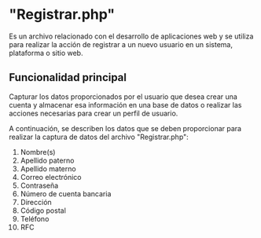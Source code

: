 # "Registrar.php" 
Es un archivo relacionado con el desarrollo de aplicaciones web y se utiliza para realizar la acción de registrar a un nuevo usuario en un sistema, plataforma o sitio web. 

## Funcionalidad principal 
Capturar los datos proporcionados por el usuario que desea crear una cuenta y almacenar esa información en una base de datos o realizar las acciones necesarias para crear un perfil de usuario.

A continuación, se describen los datos que se deben proporcionar para realizar la captura de datos del archivo "Registrar.php":

1. Nombre(s)
2. Apellido paterno 
3. Apellido materno
4. Correo electrónico
5. Contraseña
6. Número de cuenta bancaria
7. Dirección
8. Código postal
9. Teléfono
10. RFC
